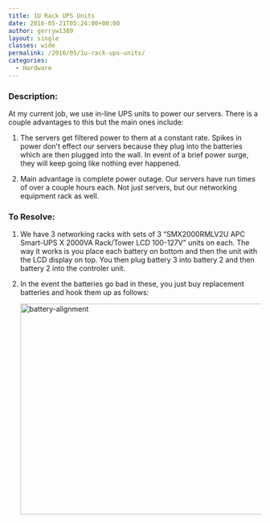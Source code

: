 ```yaml
---
title: 1U Rack UPS Units
date: 2016-05-21T05:24:00+00:00
author: gerryw1389
layout: single
classes: wide
permalink: /2016/05/1u-rack-ups-units/
categories:
  - Hardware
---
```

<!--more-->

### Description:

At my current job, we use in-line UPS units to power our servers. There is a couple advantages to this but the main ones include:

1. The servers get filtered power to them at a constant rate. Spikes in power don't effect our servers because they plug into the batteries which are then plugged into the wall. In event of a brief power surge, they will keep going like nothing ever happened.

2. Main advantage is complete power outage. Our servers have run times of over a couple hours each. Not just servers, but our networking equipment rack as well.

### To Resolve:

1. We have 3 networking racks with sets of 3 &#8220;SMX2000RMLV2U APC Smart-UPS X 2000VA Rack/Tower LCD 100-127V&#8221; units on each. The way it works is you place each battery on bottom and then the unit with the LCD display on top. You then plug battery 3 into battery 2 and then battery 2 into the controler unit.

2. In the event the batteries go bad in these, you just buy replacement batteries and hook them up as follows:

   <img class="aligncenter wp-image-623 size-large" src="https://automationadmin.com/assets/images/uploads/2016/09/battery-alignment-1024x598.jpg" alt="battery-alignment" width="720" height="420" srcset="https://automationadmin.com/assets/images/uploads/2016/09/battery-alignment-1024x598.jpg 1024w, https://automationadmin.com/assets/images/uploads/2016/09/battery-alignment-300x175.jpg 300w, https://automationadmin.com/assets/images/uploads/2016/09/battery-alignment-768x448.jpg 768w" sizes="(max-width: 720px) 100vw, 720px" />
   